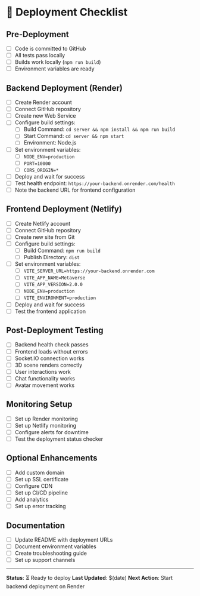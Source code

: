 # 🚀 Deployment Checklist

## Pre-Deployment
- [ ] Code is committed to GitHub
- [ ] All tests pass locally
- [ ] Builds work locally (`npm run build`)
- [ ] Environment variables are ready

## Backend Deployment (Render)
- [ ] Create Render account
- [ ] Connect GitHub repository
- [ ] Create new Web Service
- [ ] Configure build settings:
  - [ ] Build Command: `cd server && npm install && npm run build`
  - [ ] Start Command: `cd server && npm start`
  - [ ] Environment: Node.js
- [ ] Set environment variables:
  - [ ] `NODE_ENV=production`
  - [ ] `PORT=10000`
  - [ ] `CORS_ORIGIN=*`
- [ ] Deploy and wait for success
- [ ] Test health endpoint: `https://your-backend.onrender.com/health`
- [ ] Note the backend URL for frontend configuration

## Frontend Deployment (Netlify)
- [ ] Create Netlify account
- [ ] Connect GitHub repository
- [ ] Create new site from Git
- [ ] Configure build settings:
  - [ ] Build Command: `npm run build`
  - [ ] Publish Directory: `dist`
- [ ] Set environment variables:
  - [ ] `VITE_SERVER_URL=https://your-backend.onrender.com`
  - [ ] `VITE_APP_NAME=Metaverse`
  - [ ] `VITE_APP_VERSION=2.0.0`
  - [ ] `NODE_ENV=production`
  - [ ] `VITE_ENVIRONMENT=production`
- [ ] Deploy and wait for success
- [ ] Test the frontend application

## Post-Deployment Testing
- [ ] Backend health check passes
- [ ] Frontend loads without errors
- [ ] Socket.IO connection works
- [ ] 3D scene renders correctly
- [ ] User interactions work
- [ ] Chat functionality works
- [ ] Avatar movement works

## Monitoring Setup
- [ ] Set up Render monitoring
- [ ] Set up Netlify monitoring
- [ ] Configure alerts for downtime
- [ ] Test the deployment status checker

## Optional Enhancements
- [ ] Add custom domain
- [ ] Set up SSL certificate
- [ ] Configure CDN
- [ ] Set up CI/CD pipeline
- [ ] Add analytics
- [ ] Set up error tracking

## Documentation
- [ ] Update README with deployment URLs
- [ ] Document environment variables
- [ ] Create troubleshooting guide
- [ ] Set up support channels

---

**Status**: ⏳ Ready to deploy
**Last Updated**: $(date)
**Next Action**: Start backend deployment on Render 